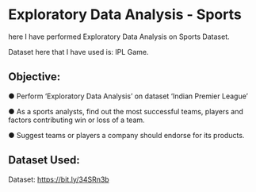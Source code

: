 # Exploratory Data Analysis - Sports

here I have performed Exploratory Data Analysis on Sports Dataset.

Dataset here that I have used is: IPL Game.

## Objective:

● Perform ‘Exploratory Data Analysis’ on dataset ‘Indian Premier League’ 

● As a sports analysts, find out the most successful teams, players and factors 
contributing win or loss of a team. 

● Suggest teams or players a company should endorse for its products. 

## Dataset Used:

Dataset: https://bit.ly/34SRn3b

